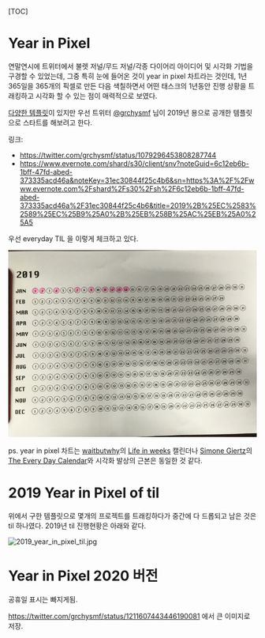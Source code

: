 [TOC]


# Year in Pixel

연말연시에 트위터에서 불렛 저널/무드 저널/각종 다이어리 아이디어 및 시각화 기법을 구경할 수 있었는데, 그중 특히 눈에 들어온 것이 year in pixel 차트라는 것인데, 1년 365일을 365개의 픽셀로 만든 다음 색칠하면서 어떤 태스크의 1년동안 진행 상황을 트래킹하고 시각화 할 수 있는 점이 매력적으로 보였다.

[다양한 템플릿](https://www.google.com/search?q=year+in+pixels)이 있지만 우선 트위터 [@grchysmf](https://twitter.com/grchysmf/) 님이 2019년 용으로 공개한 템플릿으로 스타트를 해보려고 한다.

링크:

 - https://twitter.com/grchysmf/status/1079296453808287744
 - https://www.evernote.com/shard/s30/client/snv?noteGuid=6c12eb6b-1bff-47fd-abed-373335acd46a&noteKey=31ec30844f25c4b6&sn=https%3A%2F%2Fwww.evernote.com%2Fshard%2Fs30%2Fsh%2F6c12eb6b-1bff-47fd-abed-373335acd46a%2F31ec30844f25c4b6&title=2019%2B%25EC%2583%2589%25EC%25B9%25A0%2B%25EB%258B%25AC%25EB%25A0%25A5

우선 everyday TIL 을 이렇게 체크하고 있다.

![year-in-pixel-for-til](./year-in-pixel-for-til.jpg)


ps.
year in pixel 차트는 [waitbutwhy](https://waitbutwhy.com)의 [Life in weeks](https://waitbutwhy.com/2014/05/life-weeks.html) 캘린더나 [Simone Giertz](https://www.youtube.com/simonegiertz)의 [The Every Day Calendar](https://www.kickstarter.com/projects/simonegiertz/the-every-day-calendar)와 시각화 발상의 근본은 동일한 것 같다.

# 2019 Year in Pixel of til

위에서 구한 템플릿으로 몇개의 프로젝트를 트래킹하다가 중간에 다 드롭되고 남은 것은 til 하나였다.  2019년 til 진행현황은 아래와 같다.

![2019_year_in_pixel_til.jpg](/.2019_year_in_pixel_til.jpg)

# Year in Pixel 2020 버전

공휴일 표시는 빠지게됨.

https://twitter.com/grchysmf/status/1211607443446190081 에서 큰 이미지로 저장.

